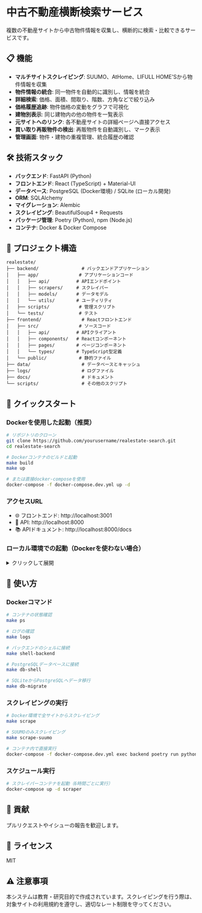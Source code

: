 # 中古不動産横断検索サービス

複数の不動産サイトから中古物件情報を収集し、横断的に検索・比較できるサービスです。

## 📋 機能

- **マルチサイトスクレイピング**: SUUMO、AtHome、LIFULL HOME'Sから物件情報を収集
- **物件情報の統合**: 同一物件を自動的に識別し、情報を統合
- **詳細検索**: 価格、面積、間取り、階数、方角などで絞り込み
- **価格履歴追跡**: 物件価格の変動をグラフで可視化
- **建物別表示**: 同じ建物内の他の物件を一覧表示
- **元サイトへのリンク**: 各不動産サイトの詳細ページへ直接アクセス
- **買い取り再販物件の検出**: 再販物件を自動識別し、マーク表示
- **管理画面**: 物件・建物の重複管理、統合履歴の確認

## 🛠️ 技術スタック

- **バックエンド**: FastAPI (Python)
- **フロントエンド**: React (TypeScript) + Material-UI
- **データベース**: PostgreSQL (Docker環境) / SQLite (ローカル開発)
- **ORM**: SQLAlchemy
- **マイグレーション**: Alembic
- **スクレイピング**: BeautifulSoup4 + Requests
- **パッケージ管理**: Poetry (Python), npm (Node.js)
- **コンテナ**: Docker & Docker Compose

## 📁 プロジェクト構造

```
realestate/
├── backend/                # バックエンドアプリケーション
│   ├── app/               # アプリケーションコード
│   │   ├── api/          # APIエンドポイント
│   │   ├── scrapers/     # スクレイパー
│   │   ├── models/       # データモデル
│   │   └── utils/        # ユーティリティ
│   ├── scripts/           # 管理スクリプト
│   └── tests/             # テスト
├── frontend/               # Reactフロントエンド
│   ├── src/               # ソースコード
│   │   ├── api/          # APIクライアント
│   │   ├── components/   # Reactコンポーネント
│   │   ├── pages/        # ページコンポーネント
│   │   └── types/        # TypeScript型定義
│   └── public/            # 静的ファイル
├── data/                   # データベースとキャッシュ
├── logs/                   # ログファイル
├── docs/                   # ドキュメント
└── scripts/                # その他のスクリプト
```

## 🚀 クイックスタート

### Dockerを使用した起動（推奨）

```bash
# リポジトリのクローン
git clone https://github.com/yourusername/realestate-search.git
cd realestate-search

# Dockerコンテナのビルドと起動
make build
make up

# または直接docker-composeを使用
docker-compose -f docker-compose.dev.yml up -d
```

### アクセスURL

- 🌐 フロントエンド: http://localhost:3001
- 🔧 API: http://localhost:8000
- 📚 APIドキュメント: http://localhost:8000/docs

### ローカル環境での起動（Dockerを使わない場合）

<details>
<summary>クリックして展開</summary>

```bash
# 環境変数ファイルの作成
cp .env.example .env
# ローカル環境用にDATABASE_URLを修正（.envファイル内）
# DATABASE_URL=sqlite:///data/realestate.db

# Poetryのインストール（未インストールの場合）
curl -sSL https://install.python-poetry.org | python3 -

# 依存関係のインストール
poetry install

# データベースの初期化（SQLite使用時のみ - 通常は不要）
# poetry run python backend/scripts/update_schema_for_scraping.py

# APIサーバーの起動
poetry run python backend/app/main.py

# 別ターミナルでフロントエンドを起動
cd frontend
npm install
npm run dev
```

</details>

## 📝 使い方

### Dockerコマンド

```bash
# コンテナの状態確認
make ps

# ログの確認
make logs

# バックエンドのシェルに接続
make shell-backend

# PostgreSQLデータベースに接続
make db-shell

# SQLiteからPostgreSQLへデータ移行
make db-migrate
```

### スクレイピングの実行

```bash
# Docker環境で全サイトからスクレイピング
make scrape

# SUUMOのみスクレイピング
make scrape-suumo

# コンテナ内で直接実行
docker-compose -f docker-compose.dev.yml exec backend poetry run python backend/scripts/run_scrapers.py --scraper athome --pages 3
```

### スケジュール実行

```bash
# スクレイパーコンテナを起動（6時間ごとに実行）
docker-compose up -d scraper
```

## 🤝 貢献

プルリクエストやイシューの報告を歓迎します。

## 📜 ライセンス

MIT

## ⚠️ 注意事項

本システムは教育・研究目的で作成されています。スクレイピングを行う際は、対象サイトの利用規約を遵守し、適切なレート制限を守ってください。